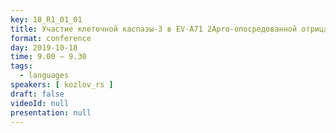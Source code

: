 ```yaml
---
key: 18_R1_01_01
title: Участие клеточной каспазы-3 в EV-A71 2Apro-опосредованной отрицательной регуляции IFNAR1 на уровне трансляции
format: conference
day: 2019-10-18
time: 9.00 – 9.30
tags:
  - languages
speakers: [ kozlov_rs ]
draft: false
videoId: null
presentation: null
---
```

